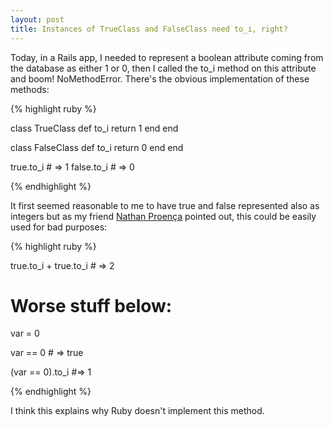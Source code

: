 ```yaml
---
layout: post
title: Instances of TrueClass and FalseClass need to_i, right?
---
```


<span class="drops">T</span>oday, in a Rails app, I needed to represent a boolean attribute coming from the database as either 1 or 0, then I called the <span class="small_code">to_i</span> method on this attribute and boom! <span class="small_code">NoMethodError</span>. There's the obvious implementation of these methods:

{% highlight ruby %}

class TrueClass
  def to_i
    return 1
  end
end

class FalseClass
  def to_i
    return 0
  end
end

true.to_i # => 1
false.to_i # => 0

{% endhighlight %}

It first seemed reasonable to me to have <span class="small_code">true</span> and <span class="small_code">false</span> represented also as integers but as my friend [Nathan Proença] pointed out, this could be easily used for bad purposes:

{% highlight ruby %}

true.to_i + true.to_i # => 2

# Worse stuff below:

var = 0

var == 0 # => true

(var == 0).to_i #=> 1

{% endhighlight %}

I think this explains why Ruby doesn't implement this method. 

[Nathan Proença]: https://twitter.com/#!/_na2th

